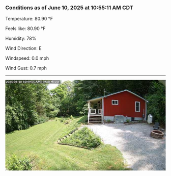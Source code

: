 ### Conditions as of June 10, 2025 at 10:55:11 AM CDT 

Temperature: 80.90 &deg;F

Feels like: 80.90 &deg;F

Humidity: 78%

Wind Direction: E

Windspeed: 0.0 mph

Wind Gust: 0.7 mph

---

<img src="./images/latest.jpeg"/>

